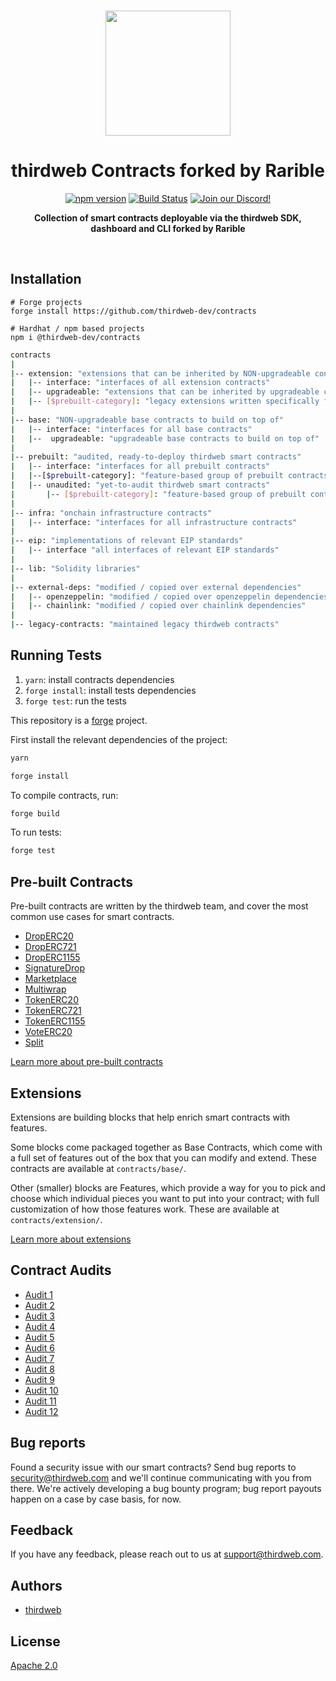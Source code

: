 <p align="center">
<br />
<a href="https://thirdweb.com"><img src="https://github.com/thirdweb-dev/typescript-sdk/blob/main/logo.svg?raw=true" width="200" alt=""/></a>
<br />
</p>
<h1 align="center">thirdweb Contracts forked by Rarible</h1>
<p align="center">
<a href="https://www.npmjs.com/package/@thirdweb-dev/contracts"><img src="https://img.shields.io/npm/v/@thirdweb-dev/contracts?color=red&logo=npm" alt="npm version"/></a>
<a href="https://github.com/thirdweb-dev/contracts/actions"><img alt="Build Status" src="https://github.com/thirdweb-dev/contracts/actions/workflows/tests.yml/badge.svg"/></a>
<a href="https://discord.gg/thirdweb"><img alt="Join our Discord!" src="https://img.shields.io/discord/834227967404146718.svg?color=7289da&label=discord&logo=discord&style=flat"/></a>

</p>
<p align="center"><strong>Collection of smart contracts deployable via the thirdweb SDK, dashboard and CLI forked by Rarible</strong></p>
<br />

## Installation

```shell
# Forge projects
forge install https://github.com/thirdweb-dev/contracts

# Hardhat / npm based projects
npm i @thirdweb-dev/contracts
```

```bash
contracts
|
|-- extension: "extensions that can be inherited by NON-upgradeable contracts"
|   |-- interface: "interfaces of all extension contracts"
|   |-- upgradeable: "extensions that can be inherited by upgradeable contracts"
|   |-- [$prebuilt-category]: "legacy extensions written specifically for a prebuilt contract"
|
|-- base: "NON-upgradeable base contracts to build on top of"
|   |-- interface: "interfaces for all base contracts"
|   |--  upgradeable: "upgradeable base contracts to build on top of"
|
|-- prebuilt: "audited, ready-to-deploy thirdweb smart contracts"
|   |-- interface: "interfaces for all prebuilt contracts"
|   |--[$prebuilt-category]: "feature-based group of prebuilt contracts"
|   |-- unaudited: "yet-to-audit thirdweb smart contracts"
|       |-- [$prebuilt-category]: "feature-based group of prebuilt contracts"
|
|-- infra: "onchain infrastructure contracts"
|   |-- interface: "interfaces for all infrastructure contracts"
|
|-- eip: "implementations of relevant EIP standards"
|   |-- interface "all interfaces of relevant EIP standards"
|
|-- lib: "Solidity libraries"
|
|-- external-deps: "modified / copied over external dependencies"
|   |-- openzeppelin: "modified / copied over openzeppelin dependencies"
|   |-- chainlink: "modified / copied over chainlink dependencies"
|
|-- legacy-contracts: "maintained legacy thirdweb contracts"
```

## Running Tests

1. `yarn`: install contracts dependencies
2. `forge install`: install tests dependencies
3. `forge test`: run the tests

This repository is a [forge](https://github.com/foundry-rs/foundry/tree/master/forge) project.

First install the relevant dependencies of the project:

```bash
yarn

forge install
```

To compile contracts, run:

```bash
forge build
```

To run tests:

```bash
forge test
```

## Pre-built Contracts

Pre-built contracts are written by the thirdweb team, and cover the most common use cases for smart contracts.

- [DropERC20](https://thirdweb.com/deployer.thirdweb.eth/DropERC20)
- [DropERC721](https://thirdweb.com/deployer.thirdweb.eth/DropERC721)
- [DropERC1155](https://thirdweb.com/deployer.thirdweb.eth/DropERC1155)
- [SignatureDrop](https://thirdweb.com/deployer.thirdweb.eth/SignatureDrop)
- [Marketplace](https://thirdweb.com/deployer.thirdweb.eth/Marketplace)
- [Multiwrap](https://thirdweb.com/deployer.thirdweb.eth/Multiwrap)
- [TokenERC20](https://thirdweb.com/deployer.thirdweb.eth/TokenERC20)
- [TokenERC721](https://thirdweb.com/deployer.thirdweb.eth/TokenERC721)
- [TokenERC1155](https://thirdweb.com/deployer.thirdweb.eth/TokenERC1155)
- [VoteERC20](https://thirdweb.com/deployer.thirdweb.eth/VoteERC20)
- [Split](https://thirdweb.com/deployer.thirdweb.eth/Split)

[Learn more about pre-built contracts](https://portal.thirdweb.com/pre-built-contracts)

## Extensions

Extensions are building blocks that help enrich smart contracts with features.

Some blocks come packaged together as Base Contracts, which come with a full set of features out of the box that you can modify and extend. These contracts are available at `contracts/base/`.

Other (smaller) blocks are Features, which provide a way for you to pick and choose which individual pieces you want to put into your contract; with full customization of how those features work. These are available at `contracts/extension/`.

[Learn more about extensions](https://portal.thirdweb.com/extensions)

## Contract Audits

- [Audit 1](audit-reports/audit-1.pdf)
- [Audit 2](audit-reports/audit-2.pdf)
- [Audit 3](audit-reports/audit-3.pdf)
- [Audit 4](audit-reports/audit-4.pdf)
- [Audit 5](audit-reports/audit-5.pdf)
- [Audit 6](audit-reports/audit-6.pdf)
- [Audit 7](audit-reports/audit-7.pdf)
- [Audit 8](audit-reports/audit-8.pdf)
- [Audit 9](audit-reports/audit-9.pdf)
- [Audit 10](audit-reports/audit-10.pdf)
- [Audit 11](audit-reports/audit-11.pdf)
- [Audit 12](audit-reports/audit-12.pdf)

## Bug reports

Found a security issue with our smart contracts? Send bug reports to security@thirdweb.com and we'll continue communicating with you from there. We're actively developing a bug bounty program; bug report payouts happen on a case by case basis, for now.

## Feedback

If you have any feedback, please reach out to us at support@thirdweb.com.

## Authors

- [thirdweb](https://thirdweb.com)

## License

[Apache 2.0](https://www.apache.org/licenses/LICENSE-2.0.txt)
